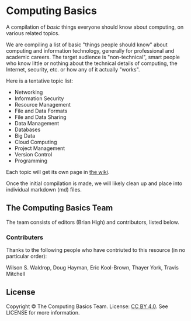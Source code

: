 Computing Basics
================

A compilation of *basic* things everyone should know about computing, on various related topics.

We are compiling a list of basic "things people should know" about
computing and information technology, generally for professional and
academic careers. The target audience is "non-technical", smart people
who know little or nothing about the technical details of computing, the
Internet, security, etc. or how any of it actually "works".

Here is a tentative topic list:

* Networking
* Information Security
* Resource Management
* File and Data Formats
* File and Data Sharing
* Data Management
* Databases
* Big Data
* Cloud Computing
* Project Management
* Version Control
* Programming

Each topic will get its own page in [the wiki](https://github.com/brianhigh/computing-basics/wiki).

Once the initial compilation is made, we will likely clean up and place into individual markdown (md) files.

## The Computing Basics Team

The team consists of editors (Brian High) and contributors, listed below.

### Contributers

Thanks to the following people who have contriuted to this resource (in no particular order):

Wilson S. Waldrop, Doug Hayman, Eric Kool-Brown, Thayer York, Travis Mitchell

## License

Copyright &copy; The Computing Basics Team. License: [CC BY 4.0](https://creativecommons.org/licenses/by/4.0/). See LICENSE for more information.
